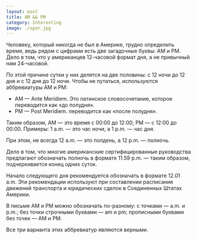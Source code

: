 ```yaml
---
layout: post
title: AM && PM
category: Interesting
image: ./spor.jpg
---
```


Человеку, который никогда не был в Америке, трудно определить время, ведь рядом с цифрами есть две загадочные буквы: AM и PM. Дело в том, что у американцев 12-часовой формат дня, а не привычный нам 24-часовой.

По этой причине сутки у них делятся на две половины: с 12 ночи до 12 дня и с 12 дня до 12 ночи. Чтобы не путаться, используются аббревиатуры AM и PM:

- AM — Ante Meridiem. Это латинское словосочетание, которое переводится как «до полудня».
- PM — Post Meridiem. переводится как «после полудня».

Таким образом, AM — это время с 00:00 до 12:00; PM — с 12:00 до 00:00. Примеры: 1 a.m. — это час ночи, а 1 p.m. — час дня.

При этом, не всегда 12 a.m. — это полдень, а 12 p.m. — полночь. 

Дело в том, что многие американские сертифицированные руководства предлагают обозначать полночь в формате 11.59 p.m. — таким образом, подчеркивается конец одних суток. 

Начало следующего дня рекомендуется обозначать в формате 12.01 a.m. Эти рекомендации используют при составлении расписания движений транспорта и юридических сделок в Соединенных Штатах Америки.

В письме AM и PM можно обозначать по-разному: с точками — a.m. и p.m.; без точки строчными буквами — am и pm; прописными буквами без точек — AM и PM. 

Все три варианта этих аббревиатур являются верными.
